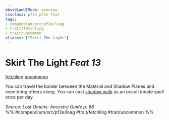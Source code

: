 ```yaml
---
obsidianUIMode: preview
cssclass: pf2e,pf2e-feat
tags:
- compendium/src/pf2e/loag
- trait/fetchling
- trait/uncommon
aliases: ["Skirt The Light"]
---
```

# Skirt The Light  *Feat 13*  
[fetchling](../../rules/traits/fetchling-b2.md)  [uncommon](../../rules/traits/uncommon.md)  


You can travel the border between the Material and Shadow Planes and even bring others along. You can cast [shadow walk](../spells/shadow-walk.md) as an occult innate spell once per day.

*Source: Lost Omens: Ancestry Guide p. 88*  
%% #compendium/src/pf2e/loag #trait/fetchling #trait/uncommon %%